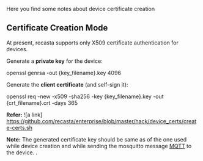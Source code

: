 Here you find some notes about device certificate creation

## Certificate Creation Mode
At present, recasta supports only X509 certificate authentication for devices.

Generate a **private key** for the device:

openssl genrsa -out {key_filename}.key 4096

Generate the **client certificate** (and self-sign it):

openssl req -new -x509 -sha256 -key {key_filename}.key -out {crt_filename}.crt -days 365

**Refer:** ![a link] https://github.com/recasta/enterprise/blob/master/hack/device_certs/create-certs.sh

**Note:**
The generated certificate key should be same as of the one used while device creation and while sending the mosquitto message [MQTT](Technical/MQTT.md) to the device.
.


